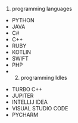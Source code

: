 1. programming languages
  - PYTHON
  - JAVA
  - C#
  - C++
  - RUBY
  - KOTLIN
  - SWIFT
  - PHP
  -  2. programming Idles
   * TURBO C++
   * JUPITER
   * INTELLIJ IDEA
   * VISUAL STUDIO CODE
   * PYCHARM

